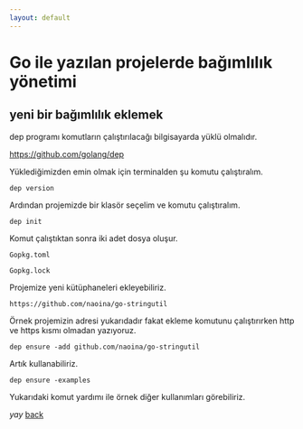 ```yaml
---
layout: default
---
```

# Go ile yazılan projelerde bağımlılık yönetimi  


## yeni bir bağımlılık eklemek

dep programı komutların çalıştırılacağı bilgisayarda yüklü olmalıdır.

https://github.com/golang/dep

Yüklediğimizden emin olmak için terminalden şu komutu çalıştıralım.

```
dep version

```
Ardından projemizde bir klasör seçelim ve komutu çalıştıralım.
```
dep init
```
Komut çalıştıktan sonra iki adet dosya oluşur.

```
Gopkg.toml

Gopkg.lock
```

Projemize yeni kütüphaneleri ekleyebiliriz. 

```
https://github.com/naoina/go-stringutil
```
Örnek projemizin adresi yukarıdadır fakat ekleme komutunu çalıştırırken http ve https kısmı olmadan yazıyoruz.

```
dep ensure -add github.com/naoina/go-stringutil
```

Artık kullanabiliriz.

```
dep ensure -examples
```
Yukarıdaki komut yardımı ile örnek diğer kullanımları görebiliriz.



_yay_
[back](https://microservice-base.github.io/)
